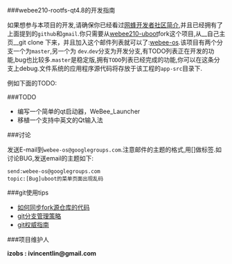 ###webee210-rootfs-qt4.8的开发指南

如果想参与本项目的开发,请确保你已经看过[网蜂开发者社区简介](https://github.com/Webee-IOT/Document/blob/master/%E7%BD%91%E8%9C%82%E5%BC%80%E5%8F%91%E8%80%85%E7%A4%BE%E5%8C%BA%E7%AE%80%E4%BB%8B.md),并且已经拥有了上面提到的`github`和`gmail`.你只需要从[webee210-uboot](https://github.com/iZobs/webee210-uboot)fork这个项目,从__自己主页__git clone 下来，并且加入这个邮件列表就可以了:[webee-os](https://groups.google.com/d/forum/webee-os).该项目有两个分支一个为`master`,另一个为
`dev`.`dev`分支为开发分支,有TODO列表正在开发的功能,bug也比较多.`master`是稳定版,拥有`TODO`列表已经完成的功能,你可以在这条分支上debug.文件系统的应用程序源代码将存放于该工程的`app-src`目录下.

例如下面的TODO:

###TODO

- 编写一个简单的qt启动器，WeBee_Launcher
- 移植一个支持中英文的Qt输入法
	

###讨论

发送E-mail到`webee-os@googlegroups.com`.注意邮件的主题的格式,用[]做标签.如讨论BUG,发送email的主题如下: 

    send:webee-os@googlegroups.com
    topic:[Bug]uboot的菜单页面出现乱码


###git使用tips

- [如何同步fork源仓库的代码](https://help.github.com/articles/syncing-a-fork)
- [git分支管理策略](http://www.ruanyifeng.com/blog/2012/07/git.html)
- [git权威指南](http://www.worldhello.net/gotgit/)


###项目维护人              

__izobs : ivincentlin@gmail.com__
